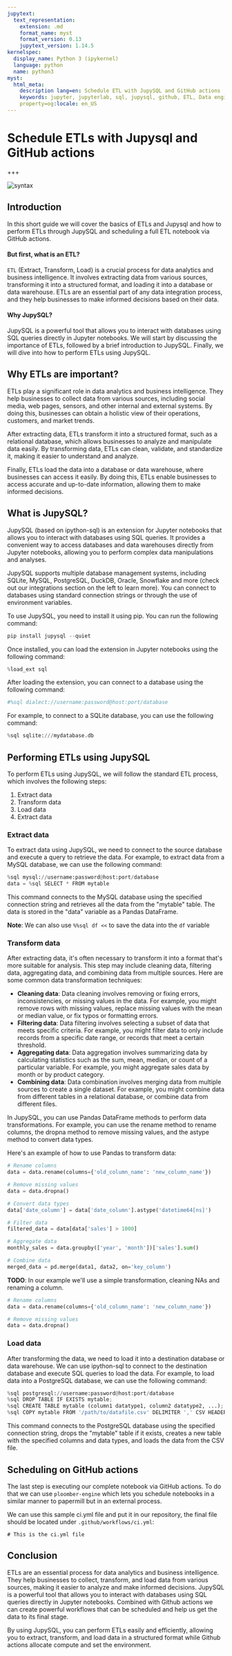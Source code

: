 ```yaml
---
jupytext:
  text_representation:
    extension: .md
    format_name: myst
    format_version: 0.13
    jupytext_version: 1.14.5
kernelspec:
  display_name: Python 3 (ipykernel)
  language: python
  name: python3
myst:
  html_meta:
    description lang=en: Schedule ETL with JupySQL and GitHub actions
    keywords: jupyter, jupyterlab, sql, jupysql, github, ETL, Data engineering
    property=og:locale: en_US
---
```


# Schedule ETLs with Jupysql and GitHub actions

+++

![syntax](../static/syntax-highlighting-working.png)

## Introduction
In this short guide we will cover the basics of ETLs and Jupysql and how to perform 
ETLs through JupySQL and  scheduling a full ETL notebook via GitHub actions.

#### But first, what is an ETL?

`ETL` (Extract, Transform, Load) is a crucial process for data analytics and business intelligence. 
It involves extracting data from various sources, transforming it into a structured format, 
and loading it into a database or data warehouse. 
ETLs are an essential part of any data integration process, and they help businesses 
to make informed decisions based on their data.

#### Why JupySQL?
JupySQL is a powerful tool that allows you to interact with databases using 
SQL queries directly in Jupyter notebooks. We will start by discussing the importance 
of ETLs, followed by a brief introduction to JupySQL. 
Finally, we will dive into how to perform ETLs using JupySQL.

## Why ETLs are important?

ETLs play a significant role in data analytics and business intelligence. 
They help businesses to collect data from various sources, including social media, 
web pages, sensors, and other internal and external systems. By doing this, 
businesses can obtain a holistic view of their operations, customers, and market trends.

After extracting data, ETLs transform it into a structured format, such as a relational 
database, which allows businesses to analyze and manipulate data easily. 
By transforming data, ETLs can clean, validate, and standardize it, making it easier 
to understand and analyze.

Finally, ETLs load the data into a database or data warehouse, 
where businesses can access it easily. By doing this, 
ETLs enable businesses to access accurate and up-to-date information, 
allowing them to make informed decisions.

## What is JupySQL?

JupySQL (based on ipython-sql) is an extension for Jupyter notebooks that allows you 
to interact with databases using SQL queries. It provides a convenient way to access 
databases and data warehouses directly from Jupyter notebooks, allowing you to perform 
complex data manipulations and analyses.

JupySQL supports multiple database management systems, including SQLite, MySQL, 
PostgreSQL, DuckDB, Oracle, Snowflake and more (check out our integrations section 
on the left to learn more). You can connect to databases using standard connection 
strings or through the use of environment variables.

To use JupySQL, you need to install it using pip.
You can run the following command:

```python
pip install jupysql --quiet
```

Once installed, you can load the extension in Jupyter notebooks using the following command:

```python
%load_ext sql
```


After loading the extension, you can connect to a database using the following command:

```sh
#%sql dialect://username:password@host:port/database
```


For example, to connect to a SQLite database, you can use the following command:

```python
%sql sqlite:///mydatabase.db
```


## Performing ETLs using JupySQL

To perform ETLs using JupySQL, we will follow the standard ETL process, which involves 
the following steps:

1. Extract data
2. Transform data
3. Load data
4. Extract data

### Extract data
To extract data using JupySQL, we need to connect to the source database and execute 
a query to retrieve the data. For example, to extract data from a MySQL database, 
we can use the following command:

```python
%sql mysql://username:password@host:port/database
data = %sql SELECT * FROM mytable
```

This command connects to the MySQL database using the specified connection string 
and retrieves all the data from the "mytable" table. The data is stored in the 
"data" variable as a Pandas DataFrame.

**Note**: We can also use `%%sql df <<` to save the data into the `df` variable

### Transform data
After extracting data, it's often necessary to transform it into a format that's 
more suitable for analysis. This step may include cleaning data, filtering data, 
aggregating data, and combining data from multiple sources. Here are some common 
data transformation techniques:

* **Cleaning data**: Data cleaning involves removing or fixing errors, inconsistencies, 
   or missing values in the data. For example, you might remove rows with missing values, 
   replace missing values with the mean or median value, or fix typos or formatting errors.
* **Filtering data**: Data filtering involves selecting a subset of data that meets 
   specific criteria. For example, you might filter data to only include records 
   from a specific date range, or records that meet a certain threshold.
* **Aggregating data**: Data aggregation involves summarizing data by calculating 
   statistics such as the sum, mean, median, or count of a particular variable. 
   For example, you might aggregate sales data by month or by product category.
* **Combining data**: Data combination involves merging data from multiple sources 
   to create a single dataset. For example, you might combine data from different 
   tables in a relational database, or combine data from different files.

In JupySQL, you can use Pandas DataFrame methods to perform data transformations. 
For example, you can use the rename method to rename columns, the dropna method to 
remove missing values, and the astype method to convert data types.

Here's an example of how to use Pandas to transform data:
```python
# Rename columns
data = data.rename(columns={'old_column_name': 'new_column_name'})

# Remove missing values
data = data.dropna()

# Convert data types
data['date_column'] = data['date_column'].astype('datetime64[ns]')

# Filter data
filtered_data = data[data['sales'] > 1000]

# Aggregate data
monthly_sales = data.groupby(['year', 'month'])['sales'].sum()

# Combine data
merged_data = pd.merge(data1, data2, on='key_column')
```

**TODO**: In our example we'll use a simple transformation, cleaning NAs and renaming a column.

```python
# Rename columns
data = data.rename(columns={'old_column_name': 'new_column_name'})

# Remove missing values
data = data.dropna()
```

### Load data

After transforming the data, we need to load it into a destination database or 
data warehouse. We can use ipython-sql to connect to the destination database 
and execute SQL queries to load the data. For example, to load data into a PostgreSQL 
database, we can use the following command:

```python
%sql postgresql://username:password@host:port/database
%sql DROP TABLE IF EXISTS mytable;
%sql CREATE TABLE mytable (column1 datatype1, column2 datatype2, ...);
%sql COPY mytable FROM '/path/to/datafile.csv' DELIMITER ',' CSV HEADER;
```

This command connects to the PostgreSQL database using the specified connection 
string, drops the "mytable" table if it exists, creates a new table with the specified 
columns and data types, and loads the data from the CSV file.

## Scheduling on GitHub actions
The last step is executing our complete notebook via GitHub actions.
To do that we can use `ploomber-engine` which lets you schedule notebooks in a 
similar manner to papermill but in an external process.

We can use this sample ci.yml file and put it in our repository, the final file should
be located under `.github/workflows/ci.yml`:

```shell
# This is the ci.yml file
```


## Conclusion

ETLs are an essential process for data analytics and business intelligence. 
They help businesses to collect, transform, and load data from various sources, 
making it easier to analyze and make informed decisions. JupySQL is a powerful 
tool that allows you to interact with databases using SQL queries directly in Jupyter 
notebooks. Combined with Github actions we can create powerful workflows that
can be scheduled and help us get the data to its final stage.

By using JupySQL, you can perform ETLs easily and efficiently, 
allowing you to extract, transform, and load data in a structured format while 
Github actions allocate compute and set the environment.